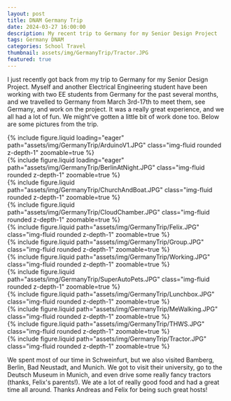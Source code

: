 ```yaml
---
layout: post
title: DNAM Germany Trip
date: 2024-03-27 16:00:00
description: My recent trip to Germany for my Senior Design Project
tags: Germany DNAM
categories: School Travel
thumbnail: assets/img/GermanyTrip/Tractor.JPG
featured: true
---
```


I just recently got back from my trip to Germany for my Senior Design Project. Myself and another Electrical Engineering student have been working with two EE students from Germany for the past several months, and we travelled to Germany from March 3rd-17th to meet them, see Germany, and work on the project. It was a really great experience, and we all had a lot of fun. We might've gotten a little bit of work done too. Below are some pictures from the trip. 


<div class="row mt-3">
    <div class="col-sm mt-3 mt-md-0">
        {% include figure.liquid loading="eager" path="assets/img/GermanyTrip/ArduinoV1.JPG" class="img-fluid rounded z-depth-1" zoomable=true %}
    </div>
    <div class="col-sm mt-3 mt-md-0">
        {% include figure.liquid loading="eager" path="assets/img/GermanyTrip/BerlinAtNight.JPG" class="img-fluid rounded z-depth-1" zoomable=true %}
    </div>
</div>


<div class="row mt-3">
    <div class="col-sm mt-3 mt-md-0">
        {% include figure.liquid path="assets/img/GermanyTrip/ChurchAndBoat.JPG" class="img-fluid rounded z-depth-1" zoomable=true %}
    </div>
    <div class="col-sm mt-3 mt-md-0">
        {% include figure.liquid path="assets/img/GermanyTrip/CloudChamber.JPG" class="img-fluid rounded z-depth-1" zoomable=true %}
    </div>
    <div class="col-sm mt-3 mt-md-0">
        {% include figure.liquid path="assets/img/GermanyTrip/Felix.JPG" class="img-fluid rounded z-depth-1" zoomable=true %}
    </div>
</div>

<div class="row mt-3">
    <div class="col-sm mt-3 mt-md-0">
        {% include figure.liquid path="assets/img/GermanyTrip/Group.JPG" class="img-fluid rounded z-depth-1" zoomable=true %}
    </div>
    <div class="col-sm mt-3 mt-md-0">
        {% include figure.liquid path="assets/img/GermanyTrip/Working.JPG" class="img-fluid rounded z-depth-1" zoomable=true %}
    </div>
    <div class="col-sm mt-3 mt-md-0">
        {% include figure.liquid path="assets/img/GermanyTrip/SuperAutoPets.JPG" class="img-fluid rounded z-depth-1" zoomable=true %}
    </div>
</div>

<div class="row mt-3">
    <div class="col-sm mt-3 mt-md-0">
        {% include figure.liquid path="assets/img/GermanyTrip/Lunchbox.JPG" class="img-fluid rounded z-depth-1" zoomable=true %}
    </div>
    <div class="col-sm mt-3 mt-md-0">
        {% include figure.liquid path="assets/img/GermanyTrip/MeWalking.JPG" class="img-fluid rounded z-depth-1" zoomable=true %}
    </div>
    <div class="col-sm mt-3 mt-md-0">
        {% include figure.liquid path="assets/img/GermanyTrip/THWS.JPG" class="img-fluid rounded z-depth-1" zoomable=true %}
    </div>
</div>

<div class="row mt-3">
    <div class="col-sm mt-3 mt-md-0">
        {% include figure.liquid path="assets/img/GermanyTrip/Tractor.JPG" class="img-fluid rounded z-depth-1" zoomable=true %}
    </div>
</div>

We spent most of our time in Schweinfurt, but we also visited Bamberg, Berlin, Bad Neustadt, and Munich. We got to visit their university, go to the Deutsch Museum in Munich, and even drive some really fancy tractors (thanks, Felix's parents!). We ate a lot of really good food and had a great time all around. Thanks Andreas and Felix for being such great hosts!